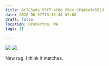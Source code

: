 ```yaml
---
title: 8c785eda 95f7 4fde 86cc 9fa46af4552d
date: 2020-06-07T13:13:44-07:00
draft: false
location: Bremerton, WA
tags: []

---
```



![](https://d17enza3bfujl8.cloudfront.net/L1000432.jpg)
![](https://d17enza3bfujl8.cloudfront.net/L1000438.jpg)

New rug. I think it matches.

